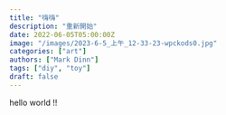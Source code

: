 ```yaml
---
title: "嗨嗨"
description: "重新開始"
date: 2022-06-05T05:00:00Z
image: "/images/2023-6-5_上午_12-33-23-wpckods0.jpg"
categories: ["art"]
authors: ["Mark Dinn"]
tags: ["diy", "toy"]
draft: false
---
```

hello world !!
